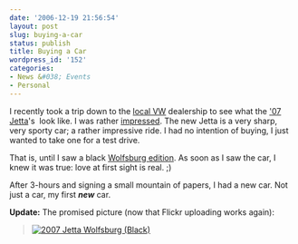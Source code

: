 ```yaml
---
date: '2006-12-19 21:56:54'
layout: post
slug: buying-a-car
status: publish
title: Buying a Car
wordpress_id: '152'
categories:
- News &#038; Events
- Personal
---
```


I recently took a trip down to the [local VW](http://www.wallacevolkswagen.com/en_US/) dealership to see what the ['07 Jetta](http://www.vw.com/jetta/index.html)'s  look like. I was rather [impressed](http://www.vw.com/jetta/features_ext.html). The new Jetta is a very sharp, very sporty car; a rather impressive ride. I had no intention of buying, I just wanted to take one for a test drive.

That is, until I saw a black [Wolfsburg edition](http://everything2.com/index.pl?node_id=1404569). As soon as I saw the car, I knew it was true: love at first sight is real. ;)

After 3-hours and signing a small mountain of papers, I had a new car. Not just a car, my first _**new**_ car.

**Update:** The promised picture (now that Flickr uploading works again):


> [![2007 Jetta Wolfsburg (Black)](http://farm1.static.flickr.com/96/327774410_ac12c19034_m.jpg)](http://www.flickr.com/photos/adamcaudill/327774410/)
